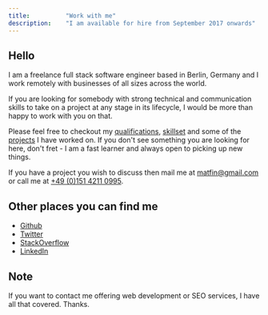 ```yaml
---
title: 			"Work with me"
description: 	"I am available for hire from September 2017 onwards"
---
```


## Hello
I am a freelance full stack software engineer based in Berlin, Germany and I work remotely with businesses of all sizes across the world.

If you are looking for somebody with strong technical and communication skills to take on a project at any stage in its lifecycle, I would be more than happy to work with you on that.

Please feel free to checkout my [qualifications](/cv), [skillset](/#skills) and some of the [projects](/projects) I have worked on. If you don't see something you are looking for here, don't fret - I am a fast learner and always open to picking up new things.

If you have a project you wish to discuss then mail me at [<matfin@gmail.com>](mailto:matfin@gmail.com) or call me at [+49 (0)151 4211 0995](tel:+4915142110995).

## Other places you can find me
- [Github](https://github.com/matfin)
- [Twitter](https://twitter.com/matfinucane)
- [StackOverflow](https://stackoverflow.com/users/1515180/matfin)
- [LinkedIn](https://www.linkedin.com/in/mattfinucane/)

## Note
If you want to contact me offering web development or SEO services, I have all that covered. Thanks.